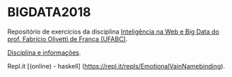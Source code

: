 # BIGDATA2018

Repositório de exercícios da disciplina [Inteligência na Web e Big Data do prof. Fabrício Olivetti de França (UFABC)](https://folivetti.github.io/courses/BigData/).

[Disciplina e informações](https://folivetti.github.io/teaching/).

Repl.it [(online) - haskell] (https://repl.it/repls/EmotionalVainNamebinding).
